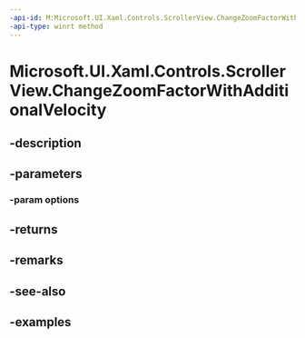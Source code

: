 ```yaml
---
-api-id: M:Microsoft.UI.Xaml.Controls.ScrollerView.ChangeZoomFactorWithAdditionalVelocity(Microsoft.UI.Xaml.Controls.ScrollerChangeZoomFactorWithAdditionalVelocityOptions)
-api-type: winrt method
---
```


<!-- Method syntax.
public int ScrollerView.ChangeZoomFactorWithAdditionalVelocity(ScrollerChangeZoomFactorWithAdditionalVelocityOptions options)
-->

# Microsoft.UI.Xaml.Controls.ScrollerView.ChangeZoomFactorWithAdditionalVelocity

## -description

## -parameters
### -param options

## -returns

## -remarks

## -see-also

## -examples

